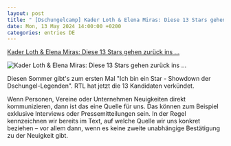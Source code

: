 ```yaml
---
layout: post
title: " [Dschungelcamp] Kader Loth & Elena Miras: Diese 13 Stars gehen zurück ins ..."
date: Mon, 13 May 2024 14:00:00 +0200
categories: entries DE
---
```

[Kader Loth & Elena Miras: Diese 13 Stars gehen zurück ins ...](https://www.dasding.de/newszone/diese-13-stars-gehen-zurueck-ins-dschungelcamp-100.html)

![Kader Loth & Elena Miras: Diese 13 Stars gehen zurück ins ...](https://www.dasding.de/newszone/1715594990213%2Ckader-loth-100~_v-16x9@2dL_-6c42aff4e68b43c7868c3240d3ebfa29867457da.jpg)

Diesen Sommer gibt's zum ersten Mal "Ich bin ein Star - Showdown der Dschungel-Legenden". RTL hat jetzt die 13 Kandidaten verkündet.

Wenn Personen, Vereine oder Unternehmen Neuigkeiten direkt kommunizieren, dann ist das eine Quelle für uns. Das können zum Beispiel exklusive Interviews oder Pressemitteilungen sein. In der Regel kennzeichnen wir bereits im Text, auf welche Quelle wir uns konkret beziehen – vor allem dann, wenn es keine zweite unabhängige Bestätigung zu der Neuigkeit gibt.

